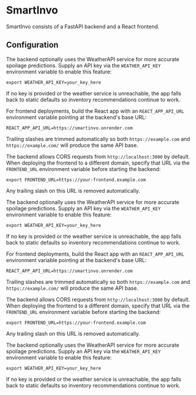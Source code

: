 # SmartInvo

SmartInvo consists of a FastAPI backend and a React frontend.

## Configuration

The backend optionally uses the WeatherAPI service for more accurate
spoilage predictions. Supply an API key via the `WEATHER_API_KEY`
environment variable to enable this feature:

```
export WEATHER_API_KEY=your_key_here
```

If no key is provided or the weather service is unreachable, the app
falls back to static defaults so inventory recommendations continue to
work.

For frontend deployments, build the React app with an `REACT_APP_API_URL`
environment variable pointing at the backend's base URL:

```
REACT_APP_API_URL=https://smartinvo.onrender.com
```

Trailing slashes are trimmed automatically so both `https://example.com`
and `https://example.com/` will produce the same API base.

The backend allows CORS requests from `http://localhost:3000` by default.
When deploying the frontend to a different domain, specify that URL via the
`FRONTEND_URL` environment variable before starting the backend:

```
export FRONTEND_URL=https://your-frontend.example.com
```

Any trailing slash on this URL is removed automatically.


The backend optionally uses the WeatherAPI service for more accurate
spoilage predictions. Supply an API key via the `WEATHER_API_KEY`
environment variable to enable this feature:

```
export WEATHER_API_KEY=your_key_here
```

If no key is provided or the weather service is unreachable, the app
falls back to static defaults so inventory recommendations continue to
work.

For frontend deployments, build the React app with an `REACT_APP_API_URL`
environment variable pointing at the backend's base URL:

```
REACT_APP_API_URL=https://smartinvo.onrender.com
```

Trailing slashes are trimmed automatically so both `https://example.com`
and `https://example.com/` will produce the same API base.

The backend allows CORS requests from `http://localhost:3000` by default.
When deploying the frontend to a different domain, specify that URL via the
`FRONTEND_URL` environment variable before starting the backend:

```
export FRONTEND_URL=https://your-frontend.example.com
```

Any trailing slash on this URL is removed automatically.



The backend optionally uses the WeatherAPI service for more accurate
spoilage predictions. Supply an API key via the `WEATHER_API_KEY`
environment variable to enable this feature:

```
export WEATHER_API_KEY=your_key_here
```

If no key is provided or the weather service is unreachable, the app
falls back to static defaults so inventory recommendations continue to
work.
